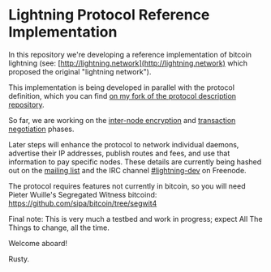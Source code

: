 # Lightning Protocol Reference Implementation

In this repository we're developing a reference implementation of
bitcoin lightning (see:
[http://lightning.network](http://lightning.network) which proposed
the original "lightning network").

This implementation is being developed in parallel with the protocol
definition, which you can find [on my fork of the protocol description repository](https://github.com/rustyrussell/lightning).

So far, we are working on the [inter-node encryption](https://github.com/rustyrussell/lightning/blob/master/communications/low/01-encryption.md) and [transaction negotiation](https://github.com/rustyrussell/lightning/blob/master/communications/low/02-wire-protocol.md) phases.

Later steps will enhance the protocol to network individual daemons,
advertise their IP addresses, publish routes and fees, and use that
information to pay specific nodes.  These details are currently being
hashed out on the [mailing list](https://lists.linuxfoundation.org/mailman/listinfo/lightning-dev) and the IRC channel [#lightning-dev](https://botbot.me/freenode/lightning-dev/) on Freenode.

The protocol requires features not currently in bitcoin, so you will need
Pieter Wuille's Segregated Witness bitcoind: https://github.com/sipa/bitcoin/tree/segwit4

Final note: This is very much a testbed and work in progress; expect
All The Things to change, all the time.

Welcome aboard!

Rusty.
